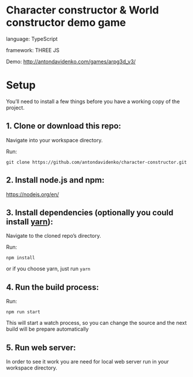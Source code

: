 # Character constructor & World constructor demo game

language: TypeScript
 
framework: THREE JS

Demo: http://antondavidenko.com/games/arpg3d_v3/


# Setup
You’ll need to install a few things before you have a working copy of the project.


## 1. Clone or download this repo:
Navigate into your workspace directory.

Run:

```git clone https://github.com/antondavidenko/character-constructor.git```

## 2. Install node.js and npm:
https://nodejs.org/en/


## 3. Install dependencies (optionally you could install [yarn](https://yarnpkg.com/)):
Navigate to the cloned repo’s directory.

Run:

```npm install```

or if you choose yarn, just run ```yarn```


## 4. Run the build process:
Run:

```npm run start```

This will start a watch process, so you can change the source and the next build will be prepare automatically


## 5. Run web server:
In order to see it work you are need for local web server run in your workspace directory.
